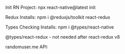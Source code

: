 Init RN Project:
npx react-native@latest init <ProjectName>

Redux Installs:
npm i @reduxjs/toolkit react-redux

Types Checking Installs:
npm i @types/react-native

@types/react-redux - not needed after react-redux v8

randomuser.me API:
